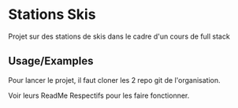 
# Stations Skis

Projet sur des stations de skis dans le cadre d'un cours de full stack




## Usage/Examples

Pour lancer le projet, il faut cloner les 2 repo git de l'organisation.

Voir leurs ReadMe Respectifs pour les faire fonctionner.

